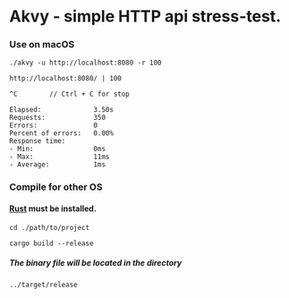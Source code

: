 # Akvy - simple HTTP api stress-test.

### Use on macOS

    ./akvy -u http://localhost:8080 -r 100

    http://localhost:8080/ | 100

    ^C        // Ctrl + C for stop

    Elapsed:             3.50s
    Requests:            350
    Errors:              0
    Percent of errors:   0.00%
    Response time:
    - Min:               0ms
    - Max:               11ms
    - Average:           1ms

### Compile for other OS

#### [Rust](https://www.rust-lang.org) must be installed.

        
    cd ./path/to/project

[]()

    cargo build --release

##### The binary file will be located in the directory
    
    ../target/release

